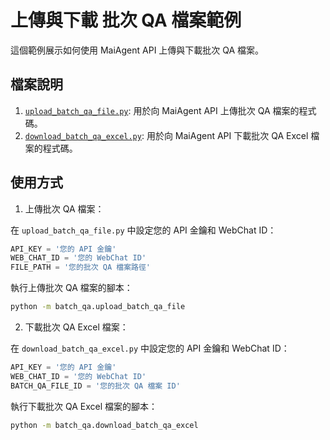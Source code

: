# 上傳與下載 批次 QA 檔案範例

這個範例展示如何使用 MaiAgent API 上傳與下載批次 QA 檔案。

## 檔案說明

1. [`upload_batch_qa_file.py`](upload_batch_qa_file.py): 用於向 MaiAgent API 上傳批次 QA 檔案的程式碼。
2. [`download_batch_qa_excel.py`](download_batch_qa_excel.py): 用於向 MaiAgent API 下載批次 QA Excel 檔案的程式碼。

## 使用方式

1. 上傳批次 QA 檔案：

在 `upload_batch_qa_file.py` 中設定您的 API 金鑰和 WebChat ID：

```python
API_KEY = '您的 API 金鑰'
WEB_CHAT_ID = '您的 WebChat ID'
FILE_PATH = '您的批次 QA 檔案路徑'
```

執行上傳批次 QA 檔案的腳本：
```bash
python -m batch_qa.upload_batch_qa_file
```

2. 下載批次 QA Excel 檔案：

在 `download_batch_qa_excel.py` 中設定您的 API 金鑰和 WebChat ID：

```python
API_KEY = '您的 API 金鑰'
WEB_CHAT_ID = '您的 WebChat ID'
BATCH_QA_FILE_ID = '您的批次 QA 檔案 ID'
```

執行下載批次 QA Excel 檔案的腳本：

```bash
python -m batch_qa.download_batch_qa_excel
```

